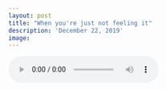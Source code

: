 ```yaml
---
layout: post
title: "When you're just not feeling it"
description: 'December 22, 2019'
image:
---
```


<audio controls>
  <source src="http://docs.google.com/uc?export=open&id=1-8gSLwaHCwdqUQ7zXfubf0aiTiK4bCHz" type="audio/mp3">
Your browser does not support the audio element.
</audio>
